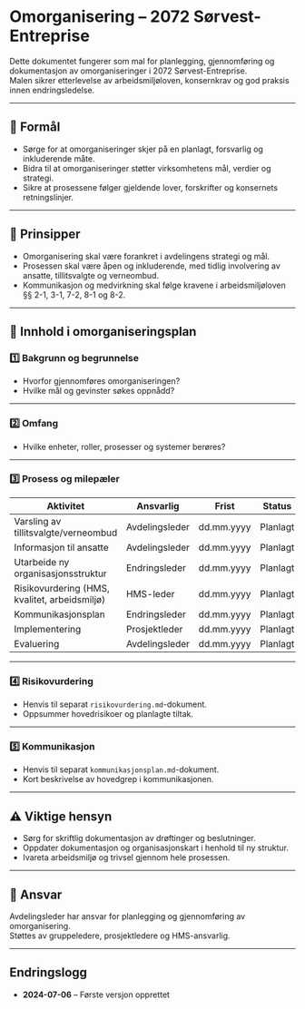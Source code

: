 # Omorganisering – 2072 Sørvest-Entreprise

Dette dokumentet fungerer som mal for planlegging, gjennomføring og dokumentasjon av omorganiseringer i 2072 Sørvest-Entreprise.  
Malen sikrer etterlevelse av arbeidsmiljøloven, konsernkrav og god praksis innen endringsledelse.

---

## 🎯 Formål
- Sørge for at omorganiseringer skjer på en planlagt, forsvarlig og inkluderende måte.
- Bidra til at omorganiseringer støtter virksomhetens mål, verdier og strategi.
- Sikre at prosessene følger gjeldende lover, forskrifter og konsernets retningslinjer.

---

## 📌 Prinsipper
- Omorganisering skal være forankret i avdelingens strategi og mål.
- Prosessen skal være åpen og inkluderende, med tidlig involvering av ansatte, tillitsvalgte og verneombud.
- Kommunikasjon og medvirkning skal følge kravene i arbeidsmiljøloven §§ 2-1, 3-1, 7-2, 8-1 og 8-2.

---

## 📝 Innhold i omorganiseringsplan

### 1️⃣ Bakgrunn og begrunnelse
- Hvorfor gjennomføres omorganiseringen?  
- Hvilke mål og gevinster søkes oppnådd?

---

### 2️⃣ Omfang
- Hvilke enheter, roller, prosesser og systemer berøres?

---

### 3️⃣ Prosess og milepæler
| Aktivitet                     | Ansvarlig         | Frist         | Status |
|--------------------------------|------------------|---------------|--------|
| Varsling av tillitsvalgte/verneombud | Avdelingsleder | dd.mm.yyyy | Planlagt |
| Informasjon til ansatte        | Avdelingsleder    | dd.mm.yyyy    | Planlagt |
| Utarbeide ny organisasjonsstruktur | Endringsleder | dd.mm.yyyy | Planlagt |
| Risikovurdering (HMS, kvalitet, arbeidsmiljø) | HMS-leder | dd.mm.yyyy | Planlagt |
| Kommunikasjonsplan             | Endringsleder    | dd.mm.yyyy    | Planlagt |
| Implementering                 | Prosjektleder     | dd.mm.yyyy    | Planlagt |
| Evaluering                     | Avdelingsleder    | dd.mm.yyyy    | Planlagt |

---

### 4️⃣ Risikovurdering
- Henvis til separat `risikovurdering.md`-dokument.
- Oppsummer hovedrisikoer og planlagte tiltak.

---

### 5️⃣ Kommunikasjon
- Henvis til separat `kommunikasjonsplan.md`-dokument.
- Kort beskrivelse av hovedgrep i kommunikasjonen.

---

## ⚠ Viktige hensyn
- Sørg for skriftlig dokumentasjon av drøftinger og beslutninger.
- Oppdater dokumentasjon og organisasjonskart i henhold til ny struktur.
- Ivareta arbeidsmiljø og trivsel gjennom hele prosessen.

---

## 📌 Ansvar
Avdelingsleder har ansvar for planlegging og gjennomføring av omorganisering.  
Støttes av gruppeledere, prosjektledere og HMS-ansvarlig.

---

## Endringslogg
- **2024-07-06** – Første versjon opprettet
